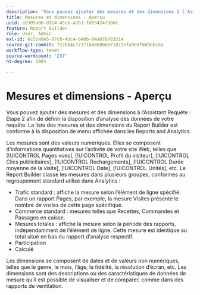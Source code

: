 ```yaml
---
description: 'Vous pouvez ajouter des mesures et des dimensions à l’Assistant Requête : Étape 2 afin de définir la disposition d’analyse des données de votre requête. La liste des mesures et des dimensions du Report Builder est conforme à la disposition de menu affichée dans les Reports and Analytics.'
title: Mesures et dimensions - Aperçu
uuid: eb305a06-d914-45c6-a7b1-fd0342473b0c
feature: Report Builder
role: User, Admin
exl-id: 6c56a8e5-07c0-4dc4-b40b-94a07b783514
source-git-commit: 7226b4c77371b486006671d72efa9e0f0d9eb1ea
workflow-type: tm+mt
source-wordcount: '237'
ht-degree: 100%

---
```


# Mesures et dimensions - Aperçu

Vous pouvez ajouter des mesures et des dimensions à l’Assistant Requête : Étape 2 afin de définir la disposition d’analyse des données de votre requête. La liste des mesures et des dimensions du Report Builder est conforme à la disposition de menu affichée dans les Reports and Analytics.

Les mesures sont des valeurs numériques. Elles se composent d’informations quantitatives sur l’activité de votre site Web, telles que [!UICONTROL Pages vues], [!UICONTROL Profil du visiteur], [!UICONTROL Clics publicitaires], [!UICONTROL Rechargements], [!UICONTROL Durée moyenne de la visite], [!UICONTROL Date], [!UICONTROL Unités], etc. Le Report Builder classe les mesures dans plusieurs groupes, conformes au regroupement standard utilisé dans Analytics :

* Trafic standard : affiche la mesure selon l’élément de ligne spécifié. Dans un rapport Pages, par exemple, la mesure Visites présente le nombre de visites de cette page spécifique.
* Commerce standard : mesures telles que Recettes, Commandes et Passages en caisse.
* Mesures totales : affiche la mesure selon la période des rapports, indépendamment de l’élément de ligne. Cette mesure est identique au total situé en bas du rapport d’analyse respectif.
* Participation
* Calculé

Les dimensions se composent de dates et de valeurs non numériques, telles que le genre, le mois, l’âge, la fidélité, la résolution d’écran, etc. Les dimensions sont des descriptions ou des caractéristiques de données de mesure qu’il est possible de visualiser et de comparer, comme dans des rapports de ventilation.
